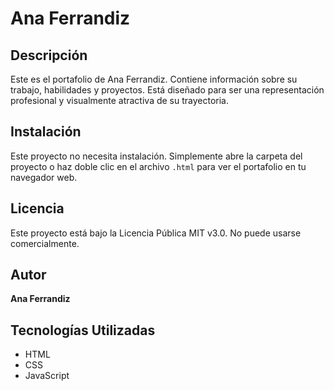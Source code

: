 # Ana Ferrandiz

## Descripción
Este es el portafolio de Ana Ferrandiz. Contiene información sobre su trabajo, habilidades y proyectos. Está diseñado para ser una representación profesional y visualmente atractiva de su trayectoria.

## Instalación
Este proyecto no necesita instalación. Simplemente abre la carpeta del proyecto o haz doble clic en el archivo `.html` para ver el portafolio en tu navegador web.

## Licencia
Este proyecto está bajo la Licencia Pública MIT v3.0. No puede usarse comercialmente.

## Autor
**Ana Ferrandiz**

## Tecnologías Utilizadas
- HTML
- CSS
- JavaScript
